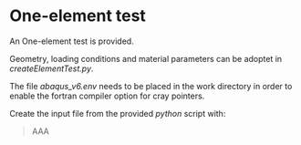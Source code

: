 # One-element test
An One-element test is provided. 

Geometry, loading conditions and material parameters can be adoptet in *createElementTest.py*.

The file *abaqus_v6.env* needs to be placed in the work directory in order to enable the fortran compiler option for cray pointers.

Create the input file from the provided *python* script with:
> AAA
